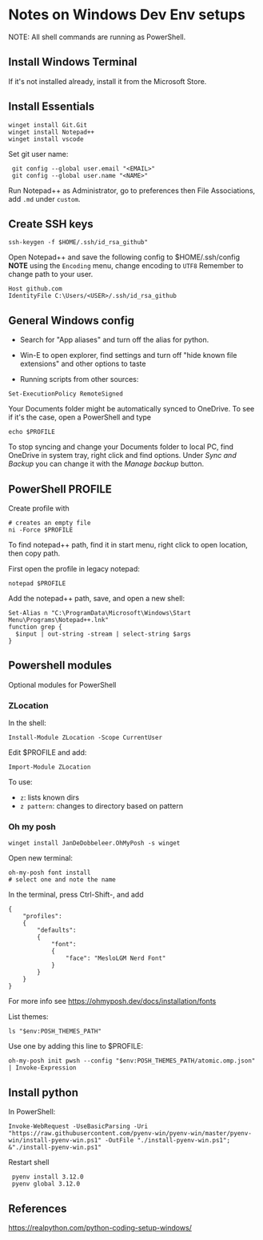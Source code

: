 # Notes on Windows Dev Env setups

NOTE:
All shell commands are running as PowerShell.


## Install Windows Terminal

If it's not installed already, install it from the Microsoft Store.



## Install Essentials

```
winget install Git.Git
winget install Notepad++
winget install vscode
```


Set git user name:

```
 git config --global user.email "<EMAIL>"
 git config --global user.name "<NAME>"
 ```
 

Run Notepad++ as Administrator, go to preferences then File Associations, add `.md` under `custom`.


## Create SSH keys


```
ssh-keygen -f $HOME/.ssh/id_rsa_github"
```


Open Notepad++ and save the following config to $HOME/.ssh/config
**NOTE** using the `Encoding` menu, change encoding to `UTF8`
Remember to change path to your user.

```
Host github.com
IdentityFile C:\Users/<USER>/.ssh/id_rsa_github
```

## General Windows config

* Search for "App aliases" and turn off the alias for python.
* Win-E to open explorer, find settings and turn off "hide known file extensions" and other options to taste

* Running scripts from other sources:

```
Set-ExecutionPolicy RemoteSigned
```

Your Documents folder might be automatically synced to OneDrive. To see if it's the case, open a PowerShell and type

```
echo $PROFILE
```

To stop syncing and change your Documents folder to local PC, find OneDrive in system tray, right click and find options. Under *Sync and Backup*
you can change it with the *Manage backup* button.

## PowerShell PROFILE

Create profile with

```
# creates an empty file
ni -Force $PROFILE
```

To find notepad++ path, find it in start menu, right click to open location, then copy path.

First open the profile in legacy notepad:
```
notepad $PROFILE
```

Add the notepad++ path, save, and open a new shell:

```
Set-Alias n "C:\ProgramData\Microsoft\Windows\Start Menu\Programs\Notepad++.lnk"
function grep {
  $input | out-string -stream | select-string $args
}
```

## Powershell modules

Optional modules for PowerShell

### ZLocation

In the shell:

```
Install-Module ZLocation -Scope CurrentUser
```


Edit $PROFILE and add:

```
Import-Module ZLocation
```

To use:
* `z`: lists known dirs
* `z pattern`: changes to directory based on pattern

### Oh my posh

```
winget install JanDeDobbeleer.OhMyPosh -s winget
```

Open new terminal:

```
oh-my-posh font install
# select one and note the name
```

In the terminal, press Ctrl-Shift-, and add

```
{
    "profiles":
    {
        "defaults":
        {
            "font":
            {
                "face": "MesloLGM Nerd Font"
            }
        }
    }
}
```

For more info see https://ohmyposh.dev/docs/installation/fonts

List themes:

 `ls "$env:POSH_THEMES_PATH"`
 
 Use one by adding this line to $PROFILE:
 
```
oh-my-posh init pwsh --config "$env:POSH_THEMES_PATH/atomic.omp.json" | Invoke-Expression
```


## Install python

In PowerShell:
```
Invoke-WebRequest -UseBasicParsing -Uri "https://raw.githubusercontent.com/pyenv-win/pyenv-win/master/pyenv-win/install-pyenv-win.ps1" -OutFile "./install-pyenv-win.ps1"; &"./install-pyenv-win.ps1" 
```
Restart shell

```
 pyenv install 3.12.0
 pyenv global 3.12.0
```




 ## References
 
 https://realpython.com/python-coding-setup-windows/
 
 

